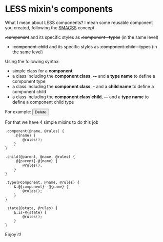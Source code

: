 LESS mixin's components
======================

What I mean about LESS components? I mean some reusable component you created, following the [SMACSS](https://smacss.com/) concept 

~~.component~~ and its specific styles as ~~.component--types~~ (in the same level)
* ~~.component-child~~ and its specific styles as ~~.component-child--types~~ (in the same level)

Using the following syntax:
* simple class for a **component**
* a class including the **component class**, **--** and a **type name** to define a component type
* a class including the **component class**, **-** and a **child name** to define a component child
* a class including the **component class child**, **--** and a **type name** to define a component child type

For example:
~~<button class="button button--delete">Delete<i class="button-icon button-icon--delete"></i></button>~~

For that we have 4 simple mixins to do this job

```
.component(@name, @rules) {
    .@{name} {
        @rules();
    }
}

.child(@parent, @name, @rules) {
    .@{parent}-@{name} {
        @rules();
    }
}

.type(@component, @name, @rules) {
    &.@{component}--@{name} {
        @rules();
    }
}

.state(@state, @rules) {
    &.is-@{state} {
        @rules();
    }
}
```

Enjoy it!
